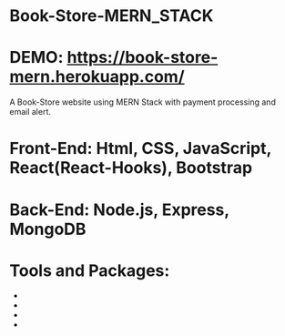 # Book-Store-MERN_STACK
# DEMO: __https://book-store-mern.herokuapp.com/__

A Book-Store website using MERN Stack with payment processing and email alert.
# Front-End: Html, CSS, JavaScript, React(React-Hooks), Bootstrap
# Back-End: Node.js, Express, MongoDB


# Tools and Packages:

-
-
-
-
